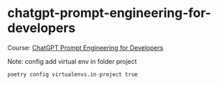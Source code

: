 # chatgpt-prompt-engineering-for-developers
Course: [ChatGPT Prompt Engineering for Developers](https://learn.deeplearning.ai/courses/chatgpt-prompt-eng)


Note: config add virtual env in folder project
```bash
poetry config virtualenvs.in-project true
```